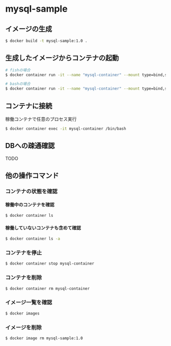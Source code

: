 # mysql-sample

## イメージの生成

```bash
$ docker build -t mysql-sample:1.0 .
```

## 生成したイメージからコンテナの起動

```bash
# fishの場合
$ docker container run -it --name "mysql-container" --mount type=bind,source=(pwd)/resources/initdb.d,target=/docker-entrypoint-initdb.d -d mysql-sample:1.0

# bashの場合
$ docker container run -it --name "mysql-container" --mount type=bind,source=$(pwd)/resources/initdb.d,target=/docker-entrypoint-initdb.d -d mysql-sample:1.0
```

## コンテナに接続

稼働コンテナで任意のプロセス実行

```bash
$ docker container exec -it mysql-container /bin/bash
```

## DBへの疎通確認

TODO

## 他の操作コマンド

### コンテナの状態を確認

#### 稼働中のコンテナを確認

```bash
$ docker container ls
```

#### 稼働していないコンテナも含めて確認

```bash
$ docker container ls -a
```

### コンテナを停止

```bash
$ docker container stop mysql-container
```

### コンテナを削除

```bash
$ docker container rm mysql-container
```

### イメージ一覧を確認

```bash
$ docker images
```

### イメージを削除

```bash
$ docker image rm mysql-sample:1.0
```
